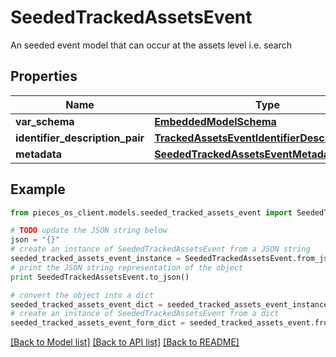 # SeededTrackedAssetsEvent

An seeded event model that can occur at the assets level i.e. search 

## Properties

Name | Type | Description | Notes
------------ | ------------- | ------------- | -------------
**var_schema** | [**EmbeddedModelSchema**](EmbeddedModelSchema) |  | [optional] 
**identifier_description_pair** | [**TrackedAssetsEventIdentifierDescriptionPairs**](TrackedAssetsEventIdentifierDescriptionPairs) |  | [optional] 
**metadata** | [**SeededTrackedAssetsEventMetadata**](SeededTrackedAssetsEventMetadata) |  | [optional] 

## Example

```python
from pieces_os_client.models.seeded_tracked_assets_event import SeededTrackedAssetsEvent

# TODO update the JSON string below
json = "{}"
# create an instance of SeededTrackedAssetsEvent from a JSON string
seeded_tracked_assets_event_instance = SeededTrackedAssetsEvent.from_json(json)
# print the JSON string representation of the object
print SeededTrackedAssetsEvent.to_json()

# convert the object into a dict
seeded_tracked_assets_event_dict = seeded_tracked_assets_event_instance.to_dict()
# create an instance of SeededTrackedAssetsEvent from a dict
seeded_tracked_assets_event_form_dict = seeded_tracked_assets_event.from_dict(seeded_tracked_assets_event_dict)
```
[[Back to Model list]](../README#documentation-for-models) [[Back to API list]](../README#documentation-for-api-endpoints) [[Back to README]](../README)


